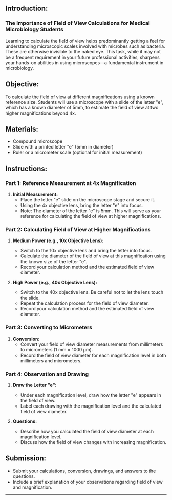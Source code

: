 
## Introduction:
### The Importance of Field of View Calculations for Medical Microbiology Students

Learning to calculate the field of view helps predominantly getting a feel for understanding microscopic scales involved with microbes such as bacteria. These are otherwise invisible to the naked eye. This task, while it may not be a frequent requirement in your future professional activities, sharpens your hands-on abilities in using microscopes—a fundamental instrument in microbiology. 
## Objective:
To calculate the field of view at different magnifications using a known reference size. Students will use a microscope with a slide of the letter "e", which has a known diameter of 5mm, to estimate the field of view at two higher magnifications beyond 4x.

## Materials:
- Compound microscope
- Slide with a printed letter "e" (5mm in diameter)
- Ruler or a micrometer scale (optional for initial measurement)

## Instructions:

### Part 1: Reference Measurement at 4x Magnification
1. **Initial Measurement:**
   - Place the letter "e" slide on the microscope stage and secure it.
   - Using the 4x objective lens, bring the letter "e" into focus.
   - Note: The diameter of the letter "e" is 5mm. This will serve as your reference for calculating the field of view at higher magnifications.

### Part 2: Calculating Field of View at Higher Magnifications
1. **Medium Power (e.g., 10x Objective Lens):**
   - Switch to the 10x objective lens and bring the letter into focus.
   - Calculate the diameter of the field of view at this magnification using the known size of the letter "e".
   - Record your calculation method and the estimated field of view diameter.

2. **High Power (e.g., 40x Objective Lens):**
   - Switch to the 40x objective lens. Be careful not to let the lens touch the slide.
   - Repeat the calculation process for the field of view diameter.
   - Record your calculation method and the estimated field of view diameter.

### Part 3: Converting to Micrometers
1. **Conversion:**
   - Convert your field of view diameter measurements from millimeters to micrometers (1 mm = 1000 µm).
   - Record the field of view diameter for each magnification level in both millimeters and micrometers.

### Part 4: Observation and Drawing
1. **Draw the Letter "e":**
   - Under each magnification level, draw how the letter "e" appears in the field of view.
   - Label each drawing with the magnification level and the calculated field of view diameter.

2. **Questions:**
   - Describe how you calculated the field of view diameter at each magnification level.
   - Discuss how the field of view changes with increasing magnification.

## Submission:
- Submit your calculations, conversion, drawings, and answers to the questions.
- Include a brief explanation of your observations regarding field of view and magnification.

---

<!-- 
Created by Justin N. Howard, Instructor Allied Health & Biology, Campbellsville University. Medical Microbiology/BIO32269, Spring/23-24[^1]
-->
